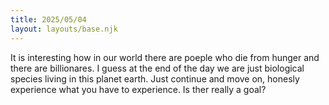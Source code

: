 ```yaml
---
title: 2025/05/04
layout: layouts/base.njk
---
```


It is interesting how in our world there are poeple who die from hunger and there are billionares.
I guess at the end of the day we are just biological species living in this planet earth.
Just continue and move on, honesly experience what you have to experience.
Is ther really a goal?
